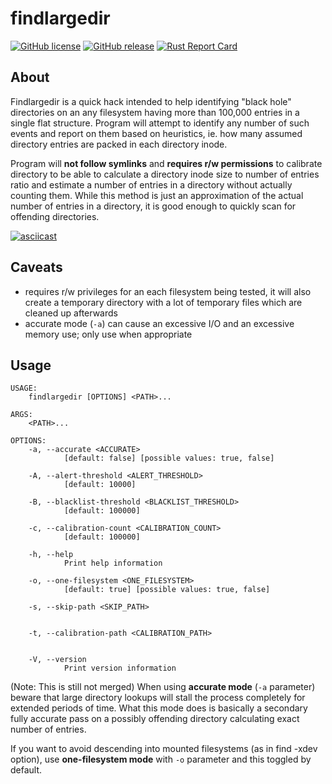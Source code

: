 # findlargedir

[![GitHub license](https://img.shields.io/github/license/dkorunic/findlargedir.svg)](https://github.com/dkorunic/findlargedir/blob/master/LICENSE.txt)
[![GitHub release](https://img.shields.io/github/release/dkorunic/findlargedir.svg)](https://github.com/dkorunic/findlargedir/releases/latest)
[![Rust Report Card](https://rust-reportcard.xuri.me/badge/github.com/dkorunic/findlargedir)](https://rust-reportcard.xuri.me/report/github.com/dkorunic/findlargedir)

## About

Findlargedir is a quick hack intended to help identifying "black hole" directories on an any filesystem having more than 100,000 entries in a single flat structure. Program will attempt to identify any number of such events and report on them based on heuristics, ie. how many assumed directory entries are packed in each directory inode.

Program will **not follow symlinks** and **requires r/w permissions** to calibrate directory to be able to calculate a directory inode size to number of entries ratio and estimate a number of entries in a directory without actually counting them. While this method is just an approximation of the actual number of entries in a directory, it is good enough to quickly scan for offending directories.

[![asciicast](https://asciinema.org/a/boGSGyxVZ8oY2K0XqhYcdWNGl.svg)](https://asciinema.org/a/boGSGyxVZ8oY2K0XqhYcdWNGl)

## Caveats

- requires r/w privileges for an each filesystem being tested, it will also create a temporary directory with a lot of temporary files which are cleaned up afterwards
- accurate mode (`-a`) can cause an excessive I/O and an excessive memory use; only use when appropriate


## Usage

```shell
USAGE:
    findlargedir [OPTIONS] <PATH>...

ARGS:
    <PATH>...

OPTIONS:
    -a, --accurate <ACCURATE>
            [default: false] [possible values: true, false]

    -A, --alert-threshold <ALERT_THRESHOLD>
            [default: 10000]

    -B, --blacklist-threshold <BLACKLIST_THRESHOLD>
            [default: 100000]

    -c, --calibration-count <CALIBRATION_COUNT>
            [default: 100000]

    -h, --help
            Print help information

    -o, --one-filesystem <ONE_FILESYSTEM>
            [default: true] [possible values: true, false]

    -s, --skip-path <SKIP_PATH>


    -t, --calibration-path <CALIBRATION_PATH>


    -V, --version
            Print version information
```

(Note: This is still not merged) When using **accurate mode** (`-a` parameter) beware that large directory lookups will stall the process completely for extended periods of time. What this mode does is basically a secondary fully accurate pass on a possibly offending directory calculating exact number of entries.

If you want to avoid descending into mounted filesystems (as in find -xdev option), use **one-filesystem mode** with `-o` parameter and this toggled by default.


